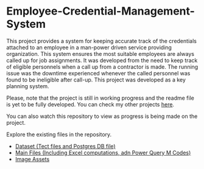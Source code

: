 # **Employee-Credential-Management-System**

This project provides a system for keeping accurate track of the credentials attached to an employee in a man-power driven service providing organization. This system ensures the most suitable employees are always called up for job assignments. It was developed from the need to keep track of eligible personnels when a call up from a contractor is made. The running issue was the downtime experienced whenever the called personnel was found to be ineligible after call-up. This project was developed as a key planning system.

Please, note that the project is still in working progress and the readme file is yet to be fully developed. You can check my other projects [here](https://github.com/BasseyIsrael).

You can also watch this repository to view as progress is being made on the project. 

Explore the existing files in the repository.

- [Dataset (Tect files and Postgres DB file)](Data)
- [Main Files (Including Excel computations, adn Power Query M Codes)](Workbook)
- [Image Assets](assets)
